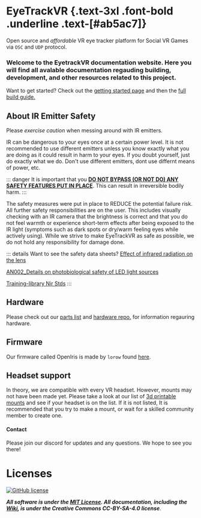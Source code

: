 <script setup>
import Alerts from '../../vue/alerts/Alerts.vue'
import ImageCard from '../../vue/images/ImageComponent.vue'
import { alerts } from '../../static/alerts'
import { image_settings } from '../../static/image_settings'
</script>

# EyeTrackVR {.text-3xl .font-bold .underline .text-[#ab5ac7]}

Open source and *affordable* VR eye tracker platform for Social VR Games via `OSC` and `UDP` protocol.

### Welcome to the EyetrackVR documentation website. Here you will find all avalable documentation regauding building, development, and other resources related to this project.


Want to get started? Check out the [getting started page](https://docs.eyetrackvr.dev/getting_started/things_to_know) and then the [full build guide.](https://docs.eyetrackvr.dev/how_to_build/full_build)







<Alerts :options="alerts.user_warning">
    <template v-slot:content>
        <p>
            This project is in active development.
            However, it is working for most users.
        </p>
    </template>
</Alerts>


## About IR Emitter Safety

Please *exercise caution* when messing around with IR emitters.

IR can be dangerous to your eyes once at a certain power level. It is not recommended to use different emitters unless you know exactly what you are doing as it could result in harm to your eyes.
If you doubt yourself, just do exactly what we do. Don't use different emitters, dont use differnt means of power, etc.

::: danger
It is important that you <ins>**DO NOT BYPASS (OR NOT DO) ANY SAFETY FEATURES PUT IN PLACE**</ins>. This can result in irreversible bodily harm.
:::

The safety measures were put in place to REDUCE the potential failure risk. All further safety responsibilities are on the user. This includes visually checking with an IR camera that the brightness is correct and that you do not feel warmth or experience short-term effects after being exposed to the IR light (symptoms such as dark spots or dry/warm feeling eyes while actively using). While we strive to make EyeTrackVR as safe as possible, we do not hold any responsibility for damage done.

<Alerts :options="alerts.led_power_warning">
    <template v-slot:content>
        <p>
            Make sure you are using <ins class="text-red-400 dark:text-red-500">non-focused</ins> emitters and at around <ins class="font-bold">5ma</ins> total power.
        </p>
    </template>
</Alerts>

::: details Want to see the safety data sheets?
[Effect of infrared radiation on the lens](https://docs.eyetrackvr.dev/saftey/effect_of_ir_on_the_lens.pdf)

[AN002_Details on photobiological safety of LED light sources](https://docs.eyetrackvr.dev/saftey/AN002_Details_on_photobiological_safety_of_LED_light_sources.pdf)

[Training-library Nir Stds](https://docs.eyetrackvr.dev/saftey/training-library_nir_stds_20021011.pdf)
:::

## Hardware

Please check out our [parts list](https://docs.eyetrackvr.dev/how_to_build/parts_list) and [hardware repo.](https://github.com/RedHawk989/EyeTrackVR-Hardware) for information regauring hardware.

## Firmware

Our firmware called OpenIris is made by `lorow` found [here](https://github.com/lorow/OpenIris).

## Headset support

In theory, we are compatible with every VR headset. However, mounts may not have been made yet.
Please take a look at our list of [3d printable mounts](https://docs.eyetrackvr.dev/how_to_build/parts_list#_3d-printed-mounts) and see if your headset is on the list.
If it is not listed, It is recommended that you try to make a mount, or wait for a skilled community member to create one.

#### Contact

Please join our discord for updates and any questions. We hope to see you there!

<ImageCard :options="image_settings.discord_content"/>

# Licenses

[![GitHub license](https://img.shields.io/github/license/RedHawk989/EyeTrackVR?style=plastic)](https://github.com/RedHawk989/EyeTrackVR/blob/main/LICENSE)

***All software is under the [MIT License](http://opensource.org/licenses/MIT).
All documentation, including the [Wiki](https://github.com/RedHawk989/EyeTrackVR/wiki), is under the Creative Commons CC-BY-SA-4.0 license***.
